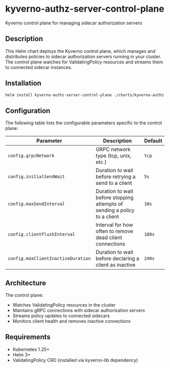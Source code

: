 # kyverno-authz-server-control-plane

Kyverno control plane for managing sidecar authorization servers

## Description

This Helm chart deploys the Kyverno control plane, which manages and distributes policies to sidecar authorization servers running in your cluster. The control plane watches for ValidatingPolicy resources and streams them to connected sidecar instances.

## Installation

```bash
helm install kyverno-authz-server-control-plane ./charts/kyverno-authz-server-control-plane
```

## Configuration

The following table lists the configurable parameters specific to the control plane:

| Parameter | Description | Default |
|-----------|-------------|---------|
| `config.grpcNetwork` | GRPC network type (tcp, unix, etc.) | `tcp` |
| `config.initialSendWait` | Duration to wait before retrying a send to a client | `5s` |
| `config.maxSendInterval` | Duration to wait before stopping attempts of sending a policy to a client | `10s` |
| `config.clientFlushInterval` | Interval for how often to remove dead client connections | `180s` |
| `config.maxClientInactiveDuration` | Duration to wait before declaring a client as inactive | `240s` |

## Architecture

The control plane:
- Watches ValidatingPolicy resources in the cluster
- Maintains gRPC connections with sidecar authorization servers
- Streams policy updates to connected sidecars
- Monitors client health and removes inactive connections

## Requirements

- Kubernetes 1.25+
- Helm 3+
- ValidatingPolicy CRD (installed via kyverno-lib dependency)
